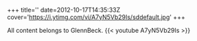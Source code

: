 +++
title=''
date=2012-10-17T14:35:33Z
cover='https://i.ytimg.com/vi/A7yN5Vb29Is/sddefault.jpg'
+++

All content belongs to GlennBeck.
{{< youtube A7yN5Vb29Is >}}
